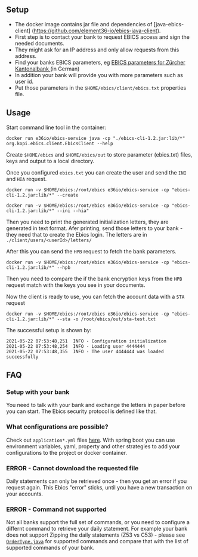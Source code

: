 ## Setup

- The docker image contains jar file and dependencies of [java-ebics-client] (https://github.com/element36-io/ebics-java-client).  
- First step is to contact your bank to request EBICS access and sign the needed documents.
- They might ask for an IP address and only allow requests from this address.
- Find your banks EBICS parameters, eg [EBICS parameters for Zürcher Kantonalbank ](https://www.zkb.ch/media/dok/efinance/ebics-verbindungsparameter.pdf) (in German) 
- In addition your bank will provide you with more parameters such as user id.
- Put those parameters in the `$HOME/ebics/client/ebics.txt` properties file.


## Usage

Start command line tool in the container: 

	docker run e36io/ebics-service java -cp "./ebics-cli-1.2.jar:lib/*" org.kopi.ebics.client.EbicsClient --help
	
Create 	`$HOME/ebics` and `$HOME/ebics/out` to store parameter (ebics.txt) files, keys and output to a local directory. 

Once you configured `ebics.txt` you can create the user and send the `INI` and `HIA` request.

	docker run -v $HOME/ebics:/root/ebics e36io/ebics-service -cp "ebics-cli-1.2.jar:lib/*" --create

    docker run -v $HOME/ebics:/root/ebics e36io/ebics-service -cp "ebics-cli-1.2.jar:lib/*" --ini --hia"

Then you need to print the generated initialization letters, they are generated in text format. Afer printing, send those letters to your bank - they need that to create the Ebics login. The letters are in `./client/users/<userId>/letters/`


After this you can send the `HPB` request to fetch the bank parameters.

	docker run -v $HOME/ebics:/root/ebics e36io/ebics-service -cp "ebics-cli-1.2.jar:lib/*" --hpb


Then you need to compare the if the bank encryption keys from the `HPB` request match with the keys you see in your documents.

Now the client is ready to use, you can fetch the account data with a `STA` request

	docker run -v $HOME/ebics:/root/ebics e36io/ebics-service -cp "ebics-cli-1.2.jar:lib/*" --sta -o /root/ebics/out/sta-test.txt
	
The successful setup is shown by:  

	2021-05-22 07:53:48,251  INFO - Configuration initialization
	2021-05-22 07:53:48,254  INFO - Loading user 4444444
	2021-05-22 07:53:48,355  INFO - The user 4444444 was loaded successfully
	
	
## FAQ

### Setup with your bank

You need to talk with your bank and exchange the letters in paper before you can start. The Ebics security protocol is defined like that. 

### What configurations are possible?

Check out `application*.yml` files [here](https://github.com/element36-io/ebics-java-service/tree/main/src/main/resources). 
With spring boot you can use environment variables, yaml, property and other strategies to add your configurations to the project 
or docker container. 

### ERROR - Cannot download the requested file

Daily statements can only be retrieved once - then you get an error if you request again. 
This Ebics "error" sticks, until you have a new transaction on your accounts. 

### ERROR - Command not supported

Not all banks support the full set of commands, or you need to configure a differnt command to retrieve your
daily statement. For example your bank does not support Zipping the daily statements (Z53 vs C53) -
please see 
[`OrderType.java`](https://github.com/element36-io/ebics-java-client/blob/master/src/main/java/org/kopi/ebics/session/OrderType.java) for supported commands and compare that with the list of supported commands of 
your bank. 


